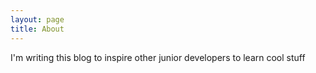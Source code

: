 ```yaml
---
layout: page
title: About
---
```


I'm writing this blog to inspire other junior developers to learn cool stuff 
